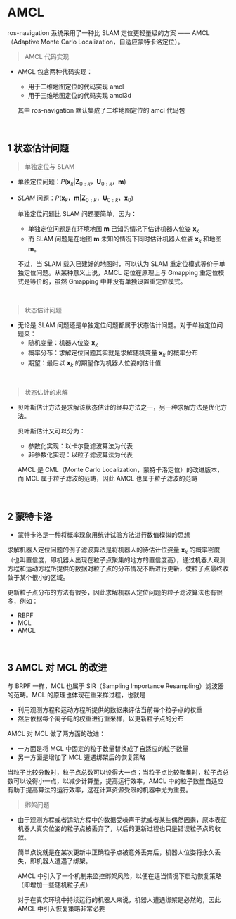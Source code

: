 &emsp;
# AMCL

ros-navigation 系统采用了一种比 SLAM 定位更轻量级的方案 —— AMCL（Adaptive Monte Carlo Localization，自适应蒙特卡洛定位）。

>AMCL 代码实现
- AMCL 包含两种代码实现：
    - 用于二维地图定位的代码实现 amcl
    - 用于三维地图定位的代码实现 amcl3d

    其中 ros-navigation 默认集成了二维地图定位的 amcl 代码包

&emsp;
## 1 状态估计问题

>单独定位与 SLAM
- 单独定位问题：$P(\pmb{x}_k | \pmb{Z}_{0:k}，\pmb{U}_{0:k}，\pmb{m})$
- $SLAM$ 问题：$P(\pmb{x}_k，\pmb{m} | \pmb{Z}_{0:k}，\pmb{U}_{0:k}，\pmb{x}_0)$

    单独定位问题比 SLAM 问题要简单，因为：
    - 单独定位问题是在环境地图 $\pmb{m}$ 已知的情况下估计机器人位姿 $\pmb{x}_k$
    - 而 SLAM 问题是在地图 $\pmb{m}$ 未知的情况下同时估计机器人位姿 $\pmb{x}_k$ 和地图 $\pmb{m}$。

    不过，当 SLAM 载入已建好的地图时，可以认为 SLAM 重定位模式等价于单独定位问题。从某种意义上说，AMCL 定位在原理上与 Gmapping 重定位模式是等价的，虽然 Gmapping 中并没有单独设置重定位模式。

&emsp;
>状态估计问题
- 无论是 SLAM 问题还是单独定位问题都属于状态估计问题。对于单独定位问题来：
    - 随机变量：机器人位姿 $\pmb{x}_k$ 
    - 概率分布：求解定位问题其实就是求解随机变量 $\pmb{x}_k$ 的概率分布
    - 期望：最后以 $\pmb{x}_k$ 的期望作为机器人位姿的估计值

&emsp;
>状态估计的求解
- 贝叶斯估计方法是求解该状态估计的经典方法之一，另一种求解方法是优化方法。

    贝叶斯估计又可以分为：
    - 参数化实现：以卡尔曼滤波算法为代表
    - 非参数化实现：以粒子滤波算法为代表

    AMCL 是 CML（Monte Carlo Localization，蒙特卡洛定位）的改进版本，而 MCL 属于粒子滤波的范畴，因此 AMCL 也属于粒子滤波的范畴

&emsp;
## 2 蒙特卡洛
- 蒙特卡洛是一种将概率现象用统计试验方法进行数值模拟的思想

求解机器人定位问题的例子滤波算法是将机器人的待估计位姿量 $\pmb{x}_k$ 的概率密度（也叫置信度，即机器人出现在粒子点聚集的地方的置信度高），通过机器人观测方程和运动方程所提供的数据对粒子点的分布情况不断进行更新，使粒子点最终收敛于某个很小的区域。

更新粒子点分布的方法有很多，因此求解机器人定位问题的粒子滤波算法也有很多，例如：
- RBPF
- MCL
- AMCL

&emsp;
## 3 AMCL 对 MCL 的改进
与 BRPF 一样，MCL 也属于 SIR（Sampling Importance Resampling）滤波器的范畴。MCL 的原理也体现在重采样过程，也就是
- 利用观测方程和运动方程所提供的数据来评估当前每个粒子点的权重
- 然后依据每个离子电的权重进行重采样，以更新粒子点的分布

AMCL 对 MCL 做了两方面的改进：
- 一方面是将 MCL 中固定的粒子数量替换成了自适应的粒子数量
- 另一方面是增加了 MCL 遭遇绑架后的恢复策略

当粒子比较分散时，粒子点总数可以设得大一点；当粒子点比较聚集时，粒子点总数可以设得小一点，以减少计算量，提高运行效率。AMCL 中的粒子数量自适应有助于提高算法的运行效率，这在计算资源受限的机器中尤为重要。

>绑架问题
- 由于观测方程或者运动方程中的数据受噪声干扰或者某些偶然因素，原本表征机器人真实位姿的粒子点被丢弃了，以后的更新过程也只是错误粒子点的收敛。

    简单点说就是在某次更新中正确粒子点被意外丢弃后，机器人位姿将永久丢失，即机器人遭遇了绑架。

    AMCL 中引入了一个机制来监控绑架风险，以便在适当情况下启动恢复策略（即增加一些随机粒子点）

    对于在真实环境中持续运行的机器人来说，机器人遭遇绑架是必然的，因此 AMCL 中引入恢复策略非常必要
    







